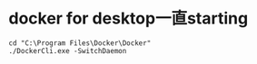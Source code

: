 # docker for desktop一直starting

```
cd "C:\Program Files\Docker\Docker"
./DockerCli.exe -SwitchDaemon
```

